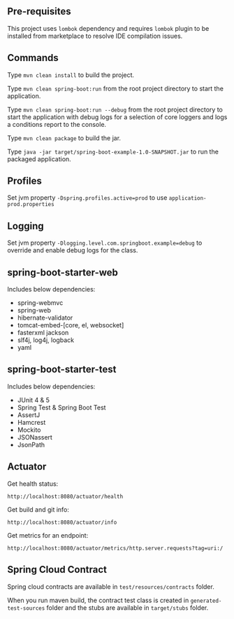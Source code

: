 ## Pre-requisites

This project uses `lombok` dependency and requires `lombok` plugin to be installed from marketplace to resolve IDE compilation issues.

## Commands

Type `mvn clean install` to build the project.

Type `mvn clean spring-boot:run` from the root project directory to start the application.

Type `mvn clean spring-boot:run --debug` from the root project directory to start the application with debug logs for a selection of core loggers and logs a conditions report to the console.

Type `mvn clean package` to build the jar.

Type `java -jar target/spring-boot-example-1.0-SNAPSHOT.jar` to run the packaged application.

## Profiles

Set jvm property `-Dspring.profiles.active=prod` to use `application-prod.properties`

## Logging

Set jvm property `-Dlogging.level.com.springboot.example=debug` to override and enable debug logs for the class.

## spring-boot-starter-web

Includes below dependencies:

- spring-webmvc
- spring-web
- hibernate-validator
- tomcat-embed-[core, el, websocket]
- fasterxml jackson
- slf4j, log4j, logback
- yaml

## spring-boot-starter-test

Includes below dependencies:

- JUnit 4 & 5
- Spring Test & Spring Boot Test
- AssertJ
- Hamcrest
- Mockito
- JSONassert
- JsonPath

## Actuator

Get health status:

``http://localhost:8080/actuator/health``

Get build and git info:

``http://localhost:8080/actuator/info``

Get metrics for an endpoint:

``http://localhost:8080/actuator/metrics/http.server.requests?tag=uri:/``

## Spring Cloud Contract

Spring cloud contracts are available in `test/resources/contracts` folder.

When you run maven build, the contract test class is created in `generated-test-sources` folder and the stubs are available in `target/stubs` folder. 